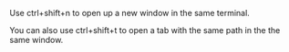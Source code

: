 

Use ctrl+shift+n  to open up a new window in the same terminal. 

You can also use ctrl+shift+t to open a tab with the same path in the the same window.






